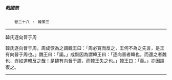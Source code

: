 

##### 戰國策
　　`卷二十八 ‧ 韓策三`

* * *

韓氏逐向晉于周

韓氏逐向晉于周，周成恢為之謂魏王曰：「周必寬而反之，王何不為之先言，是王有向晉于周也。」魏王曰：「諾。」成恢因為謂韓王曰：「逐向晉者韓也，而還之者魏也，豈如道韓反之哉！是魏有向晉于周，而韓王失之也。」韓王曰：「善。」亦因請復之。

* * *

